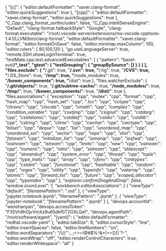 {
    "[c]": {
        "editor.defaultFormatter": "xaver.clang-format",
        "editor.quickSuggestions": true
    },
    "[cpp]": {
        "editor.defaultFormatter": "xaver.clang-format",
        "editor.quickSuggestions": true
    },
    "C_Cpp.clang_format_sortIncludes": false,
    "C_Cpp.intelliSenseEngine": "Default",
    "clang-format.fallbackStyle": "Google",
    "clang-format.executable": "/root/.vscode-server/extensions/ms-vscode.cpptools-1.4.1/LLVM/bin/clang-format",
    "editor.defaultFormatter": "xaver.clang-format",
    "editor.formatOnSave": false,
    "editor.minimap.maxColumn": 100,
    "editor.rulers": [
        80,100,120
    ],
    "go.useLanguageServer": true,
    "remote.SSH.showLoginTerminal": true,
    "testMate.cpp.test.advancedExecutables": [
        {
            "pattern": "bazel-out/**/*_test",
            "gtest": {
                "testGrouping": {
                    "groupBySource": []
                }
            }
        }
    ],
    "files.exclude": {
        "**/.git": true,
        "**/.svn": true,
        "**/.hg": true,
        "**/CVS": true,
        "**/.DS_Store": true,
        "**/tmp": true,
        "**/node_modules": true,
        "**/bower_components": true,
        "**/dist": true
    },
    "files.watcherExclude": {
        "**/.git/objects/**": true,
        "**/.git/subtree-cache/**": true,
        "**/node_modules/**": true,
        "**/tmp/**": true,
        "**/bower_components/**": true,
        "**/dist/**": true
    },
    "files.associations": {
        "exception": "cpp",
        "mutex": "cpp",
        "format": "cpp",
        "hash_map": "cpp",
        "hash_set": "cpp",
        "*.tcc": "cpp",
        "cctype": "cpp",
        "chrono": "cpp",
        "clocale": "cpp",
        "cmath": "cpp",
        "complex": "cpp",
        "condition_variable": "cpp",
        "csetjmp": "cpp",
        "csignal": "cpp",
        "cstdarg": "cpp",
        "cstdatomic": "cpp",
        "cstddef": "cpp",
        "cstdio": "cpp",
        "cstdlib": "cpp",
        "cstring": "cpp",
        "ctime": "cpp",
        "cwchar": "cpp",
        "cwctype": "cpp",
        "bitset": "cpp",
        "deque": "cpp",
        "list": "cpp",
        "unordered_map": "cpp",
        "unordered_set": "cpp",
        "vector": "cpp",
        "rope": "cpp",
        "slist": "cpp",
        "fstream": "cpp",
        "initializer_list": "cpp",
        "iomanip": "cpp",
        "iosfwd": "cpp",
        "iostream": "cpp",
        "istream": "cpp",
        "limits": "cpp",
        "new": "cpp",
        "ostream": "cpp",
        "numeric": "cpp",
        "ratio": "cpp",
        "sstream": "cpp",
        "stdexcept": "cpp",
        "streambuf": "cpp",
        "system_error": "cpp",
        "thread": "cpp",
        "tuple": "cpp",
        "type_traits": "cpp",
        "array": "cpp",
        "cfenv": "cpp",
        "cinttypes": "cpp",
        "cstdint": "cpp",
        "functional": "cpp",
        "hashtable": "cpp",
        "random": "cpp",
        "regex": "cpp",
        "utility": "cpp",
        "typeinfo": "cpp",
        "valarray": "cpp",
        "atomic": "cpp",
        "forward_list": "cpp",
        "future": "cpp",
        "scoped_allocator": "cpp",
        "typeindex": "cpp"
    },
    "explorer.confirmDragAndDrop": false,
    "window.zoomLevel": 1,
    "workbench.editorAssociations": [
        {
            "viewType": "default",
            "filenamePattern": "*.out"
        },
        {
            "viewType": "jupyter.notebook.ipynb",
            "filenamePattern": "*.ipynb"
        },
        {
            "viewType": "jupyter-notebook",
            "filenamePattern": "*.ipynb"
        }
    ],
    "devops.accountId": "wenshanyan",
    "devops.accessToken": "F35Vh9hOjvVmXz9u65dkf0T2GXLQef",
    "devops.agentPath": "/root/software/agent",
    "[yaml]": {
        "editor.defaultFormatter": "redhat.vscode-yaml"
    },
    "editor.tabSize": 8,
    "editor.cursorStyle": "line",
    "editor.insertSpaces": false,
    "editor.lineNumbers": "on",
    "editor.wordSeparators": "/\\()\"':,.;<>~!@#$%^&*|+=[]{}`?-",
    "editor.wordWrap": "off",
    "editor.renderControlCharacters": true,
    "editor.renderWhitespace": "all"
}